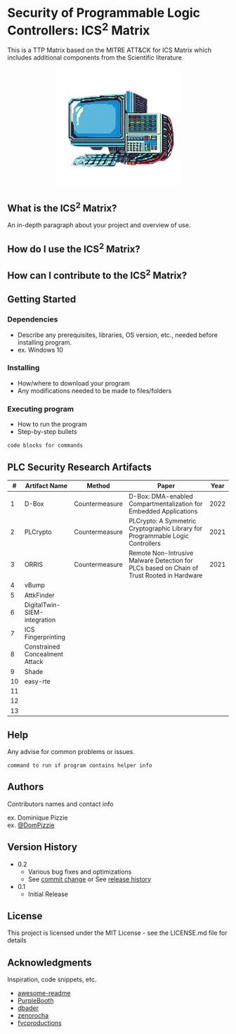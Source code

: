 # Security of Programmable Logic Controllers: ICS<sup>2</sup> Matrix

This is a TTP Matrix based on the MITRE ATT&CK for ICS Matrix which includes additional components from the Scientific literature

<div align="center">
  <kbd>
    <img src="img/logo.png" />
  </kbd>
</div>


## What is the ICS<sup>2</sup> Matrix?

An in-depth paragraph about your project and overview of use.

## How do I use the ICS<sup>2</sup> Matrix?

## How can I contribute to the ICS<sup>2</sup> Matrix?

## Getting Started

### Dependencies

* Describe any prerequisites, libraries, OS version, etc., needed before installing program.
* ex. Windows 10

### Installing

* How/where to download your program
* Any modifications needed to be made to files/folders

### Executing program

* How to run the program
* Step-by-step bullets
```
code blocks for commands
```

## PLC Security Research Artifacts

| #  | Artifact Name                  | Method         | Paper                                                                                      | Year |
|----|--------------------------------|----------------|--------------------------------------------------------------------------------------------|------|
| 1  | D-Box                          | Countermeasure | D-Box: DMA-enabled Compartmentalization for Embedded Applications                          | 2022 |
| 2  | PLCrypto                       | Countermeasure | PLCrypto: A Symmetric Cryptographic Library for Programmable Logic Controllers             | 2021 |
| 3  | ORRIS                          | Countermeasure | Remote Non-Intrusive Malware Detection for PLCs based on Chain of Trust Rooted in Hardware | 2021 |
| 4  | vBump                          |                |                                                                                            |      |
| 5  | AttkFinder                     |                |                                                                                            |      |
| 6  | DigitalTwin-SIEM-integration   |                |                                                                                            |      |
| 7  | ICS Fingerprinting             |                |                                                                                            |      |
| 8  | Constrained Concealment Attack |                |                                                                                            |      |
| 9  | Shade                          |                |                                                                                            |      |
| 10 | easy-rte                       |                |                                                                                            |      |
| 11 |                                |                |                                                                                            |      |
| 12 |                                |                |                                                                                            |      |
| 13 |                                |                |                                                                                            |      |

## Help

Any advise for common problems or issues.
```
command to run if program contains helper info
```

## Authors

Contributors names and contact info

ex. Dominique Pizzie  
ex. [@DomPizzie](https://twitter.com/dompizzie)

## Version History

* 0.2
    * Various bug fixes and optimizations
    * See [commit change]() or See [release history]()
* 0.1
    * Initial Release

## License

This project is licensed under the MIT License - see the LICENSE.md file for details

## Acknowledgments

Inspiration, code snippets, etc.
* [awesome-readme](https://github.com/matiassingers/awesome-readme)
* [PurpleBooth](https://gist.github.com/PurpleBooth/109311bb0361f32d87a2)
* [dbader](https://github.com/dbader/readme-template)
* [zenorocha](https://gist.github.com/zenorocha/4526327)
* [fvcproductions](https://gist.github.com/fvcproductions/1bfc2d4aecb01a834b46)
